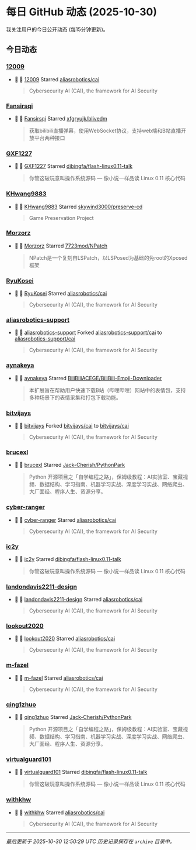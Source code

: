 # 每日 GitHub 动态 (2025-10-30)

我关注用户的今日公开动态 (每15分钟更新)。

## 今日动态

### [12009](https://github.com/12009)
- 🌟 👤 [12009](https://github.com/12009) Starred [aliasrobotics/cai](https://github.com/aliasrobotics/cai)
  > Cybersecurity AI (CAI), the framework for AI Security

### [Fansirsqi](https://github.com/Fansirsqi)
- 🌟 👤 [Fansirsqi](https://github.com/Fansirsqi) Starred [xfgryujk/blivedm](https://github.com/xfgryujk/blivedm)
  > 获取bilibili直播弹幕，使用WebSocket协议，支持web端和B站直播开放平台两种接口

### [GXF1227](https://github.com/GXF1227)
- 🌟 👤 [GXF1227](https://github.com/GXF1227) Starred [dibingfa/flash-linux0.11-talk](https://github.com/dibingfa/flash-linux0.11-talk)
  > 你管这破玩意叫操作系统源码 — 像小说一样品读 Linux 0.11 核心代码

### [KHwang9883](https://github.com/KHwang9883)
- 🌟 👤 [KHwang9883](https://github.com/KHwang9883) Starred [skywind3000/preserve-cd](https://github.com/skywind3000/preserve-cd)
  > Game Preservation Project

### [Morzorz](https://github.com/Morzorz)
- 🌟 👤 [Morzorz](https://github.com/Morzorz) Starred [7723mod/NPatch](https://github.com/7723mod/NPatch)
  > NPatch是一个复刻自LSPatch，以LSPosed为基础的免root的Xposed框架

### [RyuKosei](https://github.com/RyuKosei)
- 🌟 👤 [RyuKosei](https://github.com/RyuKosei) Starred [aliasrobotics/cai](https://github.com/aliasrobotics/cai)
  > Cybersecurity AI (CAI), the framework for AI Security

### [aliasrobotics-support](https://github.com/aliasrobotics-support)
- 🍴 👤 [aliasrobotics-support](https://github.com/aliasrobotics-support) Forked [aliasrobotics-support/cai](https://github.com/aliasrobotics-support/cai) to [aliasrobotics-support/cai](https://github.com/aliasrobotics-support/cai)
  > Cybersecurity AI (CAI), the framework for AI Security

### [aynakeya](https://github.com/aynakeya)
- 🌟 👤 [aynakeya](https://github.com/aynakeya) Starred [BiliBiliACEGE/BiliBili-Emoji-Downloader](https://github.com/BiliBiliACEGE/BiliBili-Emoji-Downloader)
  > 本扩展旨在帮助用户快速下载B站（哔哩哔哩）网站中的表情包，支持多种场景下的表情采集和打包下载功能。

### [bitvijays](https://github.com/bitvijays)
- 🍴 👤 [bitvijays](https://github.com/bitvijays) Forked [bitvijays/cai](https://github.com/bitvijays/cai) to [bitvijays/cai](https://github.com/bitvijays/cai)
  > Cybersecurity AI (CAI), the framework for AI Security

### [brucexl](https://github.com/brucexl)
- 🌟 👤 [brucexl](https://github.com/brucexl) Starred [Jack-Cherish/PythonPark](https://github.com/Jack-Cherish/PythonPark)
  > Python 开源项目之「自学编程之路」，保姆级教程：AI实验室、宝藏视频、数据结构、学习指南、机器学习实战、深度学习实战、网络爬虫、大厂面经、程序人生、资源分享。

### [cyber-ranger](https://github.com/cyber-ranger)
- 🌟 👤 [cyber-ranger](https://github.com/cyber-ranger) Starred [aliasrobotics/cai](https://github.com/aliasrobotics/cai)
  > Cybersecurity AI (CAI), the framework for AI Security

### [ic2y](https://github.com/ic2y)
- 🌟 👤 [ic2y](https://github.com/ic2y) Starred [dibingfa/flash-linux0.11-talk](https://github.com/dibingfa/flash-linux0.11-talk)
  > 你管这破玩意叫操作系统源码 — 像小说一样品读 Linux 0.11 核心代码

### [landondavis2211-design](https://github.com/landondavis2211-design)
- 🌟 👤 [landondavis2211-design](https://github.com/landondavis2211-design) Starred [aliasrobotics/cai](https://github.com/aliasrobotics/cai)
  > Cybersecurity AI (CAI), the framework for AI Security

### [lookout2020](https://github.com/lookout2020)
- 🌟 👤 [lookout2020](https://github.com/lookout2020) Starred [aliasrobotics/cai](https://github.com/aliasrobotics/cai)
  > Cybersecurity AI (CAI), the framework for AI Security

### [m-fazel](https://github.com/m-fazel)
- 🌟 👤 [m-fazel](https://github.com/m-fazel) Starred [aliasrobotics/cai](https://github.com/aliasrobotics/cai)
  > Cybersecurity AI (CAI), the framework for AI Security

### [qing1zhuo](https://github.com/qing1zhuo)
- 🌟 👤 [qing1zhuo](https://github.com/qing1zhuo) Starred [Jack-Cherish/PythonPark](https://github.com/Jack-Cherish/PythonPark)
  > Python 开源项目之「自学编程之路」，保姆级教程：AI实验室、宝藏视频、数据结构、学习指南、机器学习实战、深度学习实战、网络爬虫、大厂面经、程序人生、资源分享。

### [virtualguard101](https://github.com/virtualguard101)
- 🌟 👤 [virtualguard101](https://github.com/virtualguard101) Starred [dibingfa/flash-linux0.11-talk](https://github.com/dibingfa/flash-linux0.11-talk)
  > 你管这破玩意叫操作系统源码 — 像小说一样品读 Linux 0.11 核心代码

### [withkhw](https://github.com/withkhw)
- 🌟 👤 [withkhw](https://github.com/withkhw) Starred [aliasrobotics/cai](https://github.com/aliasrobotics/cai)
  > Cybersecurity AI (CAI), the framework for AI Security


---
*最后更新于 2025-10-30 12:50:29 UTC*
*历史记录保存在 `archive` 目录中。*
